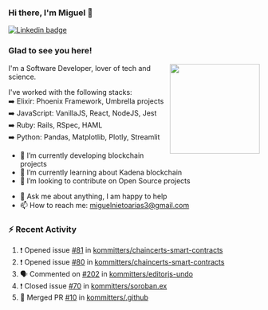 ### Hi there, I'm Miguel 👋

<a href="https://linkedin.com/in/miguelnietoa/" target="_blank" rel="noopener noreferrer">
  <img src="https://img.shields.io/badge/-LinkedIn-0e76a8?style=flat-square&logo=Linkedin&logoColor=white" alt="Linkedin badge">
</a>
<!-- [![Website Badge](https://img.shields.io/badge/Website-3b5998?style=flat-square&logo=google-chrome&logoColor=white)](#notavailablenow#) 

<img src="https://i.imgur.com/tbrLrt5.gif" width=400 alt="Coding GIF" align="right"/>
-->


### Glad to see you here!
<a href="https://github.com/miguelnietoa"><img src="https://github-readme-stats-git-masterrstaa-rickstaa.vercel.app/api?username=miguelnietoa&show_icons=true&hide_border=true&count_private=true&include_all_commits=true&theme=tokyonight" height="180em" align="right"/></a>
I'm a Software Developer, lover of tech and science. 

I've worked with the following stacks:\
➡️ Elixir: Phoenix Framework, Umbrella projects\
➡️ JavaScript: VanillaJS, React, NodeJS, Jest\
➡️ Ruby: Rails, RSpec, HAML\
➡️ Python: Pandas, Matplotlib, Plotly, Streamlit

- 🔭 I’m currently developing blockchain projects
- 🌱 I’m currently learning about Kadena blockchain
- 👯 I’m looking to contribute on Open Source projects
<!-- 
- 😄 I just finished a Machine Learning course! 
- 🤔 I’m looking for help with ...
-->
- 💬 Ask me about anything, I am happy to help
- 📫 How to reach me: miguelnietoarias3@gmail.com


### ⚡ Recent Activity

<!--START_SECTION:activity-->
1. ❗️ Opened issue [#81](https://github.com/kommitters/chaincerts-smart-contracts/issues/81) in [kommitters/chaincerts-smart-contracts](https://github.com/kommitters/chaincerts-smart-contracts)
2. ❗️ Opened issue [#80](https://github.com/kommitters/chaincerts-smart-contracts/issues/80) in [kommitters/chaincerts-smart-contracts](https://github.com/kommitters/chaincerts-smart-contracts)
3. 🗣 Commented on [#202](https://github.com/kommitters/editorjs-undo/issues/202) in [kommitters/editorjs-undo](https://github.com/kommitters/editorjs-undo)
4. ❗️ Closed issue [#70](https://github.com/kommitters/soroban.ex/issues/70) in [kommitters/soroban.ex](https://github.com/kommitters/soroban.ex)
5. 🎉 Merged PR [#10](https://github.com/kommitters/.github/pull/10) in [kommitters/.github](https://github.com/kommitters/.github)
<!--END_SECTION:activity-->
